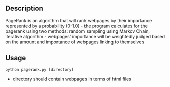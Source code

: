 ## Description
PageRank is an algorithm that will rank webpages by their importance represented by a probability (0-1.0)
    - the program calculates for the pagerank using two methods: random sampling using Markov Chain, iterative algorithm
    - webpages' importance will be weightedly judged based on the amount and importance of webpages linking to themselves
    
## Usage
```
python pagerank.py [directory]
```
- directory should contain webpages in terms of html files

